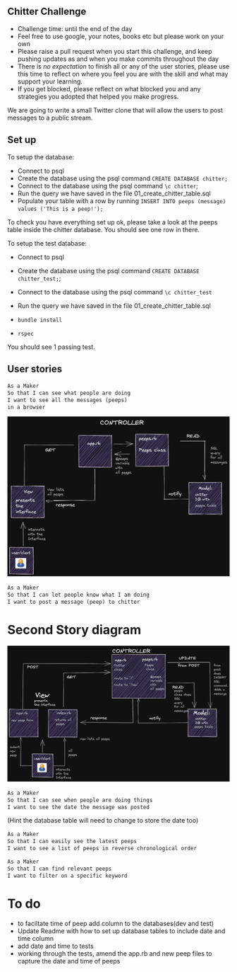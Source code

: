 ## Chitter Challenge

* Challenge time: until the end of the day
* Feel free to use google, your notes, books etc but please work on your own
* Please raise a pull request when you start this challenge, and keep pushing updates as and when you make commits throughout the day
* There is _no expectation_ to finish all or any of the user stories, please use this time to reflect on where you feel you are with the skill and what may support your learning.
* If you get blocked, please reflect on what blocked you and any strategies you adopted that helped you make progress.

We are going to write a small Twitter clone that will allow the users to post messages to a public stream.

## Set up

To setup the database:

* Connect to psql
* Create the database using the psql command `CREATE DATABASE chitter;`
* Connect to the database using the psql command `\c chitter`;
* Run the query we have saved in the file 01_create_chitter_table.sql
* Populate your table with a row by running `INSERT INTO peeps (message) values ('This is a peep!');`

To check you have everything set up ok, please take a look at the peeps table inside the chitter database. You should see one row in there.  

To setup the test database:
* Connect to psql
* Create the database using the psql
command `CREATE DATABASE chitter_test;`;
* Connect to the database using the psql command `\c chitter_test`
* Run the query we have saved in the file 01_create_chitter_table.sql

* `bundle install`
* `rspec`

You should see 1 passing test.

## User stories


```
As a Maker
So that I can see what people are doing
I want to see all the messages (peeps)
in a browser
```


![alt text](story1diagram.png "See all messages diagram")

```
As a Maker
So that I can let people know what I am doing  
I want to post a message (peep) to chitter
```
# Second Story diagram

![alt text](story2diagram.png "Post a message (peep) diagram")

```
As a Maker
So that I can see when people are doing things
I want to see the date the message was posted
```
(Hint the database table will need to change to store the date too)

```
As a Maker
So that I can easily see the latest peeps
I want to see a list of peeps in reverse chronological order
```
```
As a Maker
So that I can find relevant peeps
I want to filter on a specific keyword
```

# To do

* to faciltate time of peep add column to the databases(dev and test)
* Update Readme with how to set up database tables to include date and time column
* add date and time to tests 
* working through the tests, amend the app.rb and new peep files to capture the date and time of peeps

